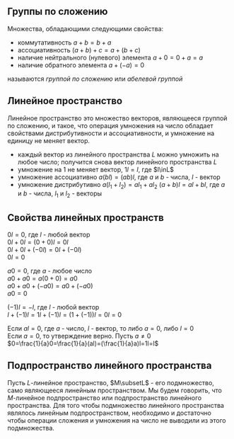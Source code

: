 ## Группы по сложению
Множества, обладающими следующими свойства:
- коммутативность $a+b=b+a$
- ассоциативность $(a+b)+c=a+(b+c)$
- наличие нейтрального (нулевого) элемента $a+0=0+a=a$
- наличие обратного элемента $a+(-a)=0$  

называются *группой по сложению* или *абелевой группой*

## Линейное пространство
Линейное пространство это множество векторов, являющееся группой по сложению, и такое, 
что операция умножения на число обладает свойствами дистрибутивности и ассоциативности,
и умножение на единицу не меняет вектор.
- каждый вектор из линейного пространства $L$ можно умножить на любое число;
получится снова вектор линейного пространства $L$
- умножение на 1 не меняет вектор, $1l=l$, где $l\inL$
- умножение ассоциативно $a(bl)=(ab)l$, где $a$ и $b$ - числа, $l$ - вектор
- умножение дистрибутивно $a(l_1+l_2)=al_1+al_2$ $(a+b)l=al+bl$, где $a$ и $b$ - числа, $l_1$ и $l_2$ - векторы

## Свойства линейных пространств 
$0l=0$, где $l$ - любой вектор  
$0l+0l=(0+0)l=0l$  
$0l+0l+(-0l)=0l+(-0l)$  
$0l=0$  

$a0=0$, где $a$ - любое число  
$a0+a0=a(0+0)=a0$  
$a0+a0+(-a0)=a0+(-a0)$  
$a0=0$  

$(-1)l=-l$, где $l$ - любой вектор  
$l+(-1)l=1l+(-1)l=(1+(-1))l=0l=0$  

Если $al=0$, где $a$ - число, $l$ - вектор, то либо $a=0$, либо $l=0$  
Если $a=0$, то утверждение верно. Пусть $a\ne0$  
$0=\frac{1}{a}0=\frac{1}{a}(al)=(\frac{1}{a}a)l=1l=l$  

## Подпространство линейного пространства
Пусть $L$-линейное пространство, $M\subsetL$ - его подмножество, само являющееся линейным пространством. 
Мы будем говорить, что $M$-линейное подпространство или подпространство линейного пространства.
Для того чтобы подмножество линейного пространства являлось линейным подпространством, необходимо и
достаточно чтобы операции сложения и умножения на число не выводили из этого подмножества.  
